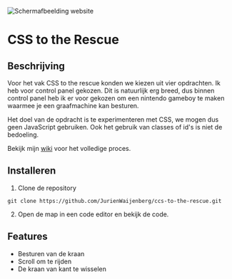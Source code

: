 ![Schermafbeelding website](https://github.com/JurienWaijenberg/ccs-to-the-rescue/blob/67e7a65beb2c062f2b7432a411cb8779ce23f215/images/Scherm%C2%ADafbeelding%202024-11-04%20om%2017.18.03.png)

# CSS to the Rescue

## Beschrijving

Voor het vak CSS to the rescue konden we kiezen uit vier opdrachten. Ik heb voor control panel gekozen. Dit is natuurlijk erg breed, dus binnen control panel heb ik er voor gekozen om een nintendo gameboy te maken waarmee je een graafmachine kan besturen. 

Het doel van de opdracht is te experimenteren met CSS, we mogen dus geen JavaScript gebruiken. Ook het gebruik van classes of id's is niet de bedoeling. 

Bekijk mijn [wiki](https://github.com/JurienWaijenberg/ccs-to-the-rescue/wiki) voor het volledige proces.

## Installeren

1. Clone de repository
```
git clone https://github.com/JurienWaijenberg/ccs-to-the-rescue.git
```
2. Open de map in een code editor en bekijk de code.

## Features
* Besturen van de kraan
* Scroll om te rijden
* De kraan van kant te wisselen